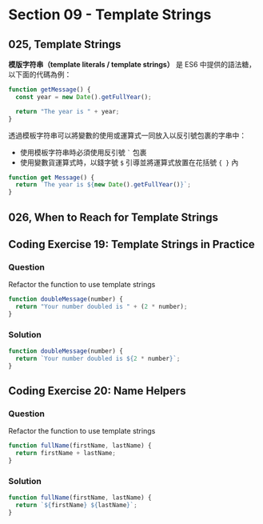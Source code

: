 # Section 09 - Template Strings

## 025, Template Strings

**模版字符串（template literals / template strings）** 是 ES6 中提供的語法糖，以下面的代碼為例：

```javascript
function getMessage() {
  const year = new Date().getFullYear();

  return "The year is " + year;
}
```

透過模板字符串可以將變數的使用或運算式一同放入以反引號包裹的字串中：

- 使用模板字符串時必須使用反引號 ``` ` ``` 包裹
- 使用變數貨運算式時，以錢字號 `$` 引導並將運算式放置在花括號 `{ }` 內
  
```javascript
function get Message() {
  return `The year is ${new Date().getFullYear()}`;
}
```

## 026, When to Reach for Template Strings



## Coding Exercise 19: Template Strings in Practice

### Question

Refactor the function to use template strings

```javascript
function doubleMessage(number) {
  return "Your number doubled is " + (2 * number);
}
```

### Solution

```javascript
function doubleMessage(number) {
  return `Your number doubled is ${2 * number}`;
}
```

## Coding Exercise 20: Name Helpers

### Question

Refactor the function to use template strings

```javascript
function fullName(firstName, lastName) {
  return firstName + lastName;
}
```

### Solution

```javascript
function fullName(firstName, lastName) {
  return `${firstName} ${lastName}`;
}
```
